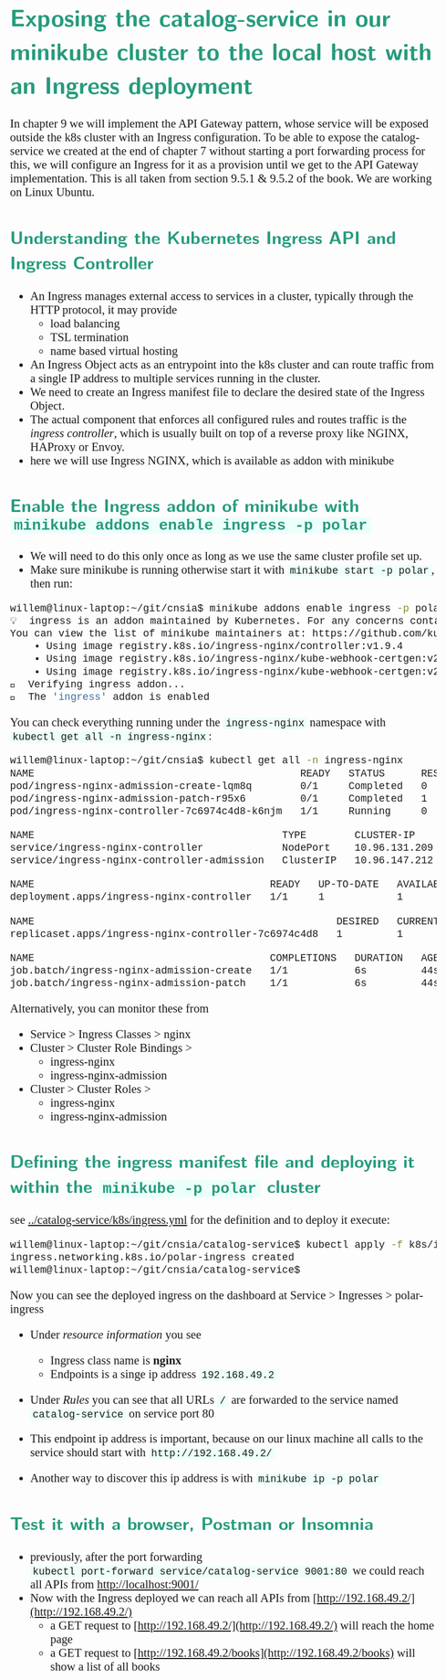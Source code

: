 <style>
body {
  font-family: "Gentium Basic", Cardo, "Linux Libertine o", "Palatino Linotype", Cambria, serif;
  font-size: 130% !important;
}
code {
	padding: 0 .25em;
	
	white-space: pre;
	font-family: "Tlwg mono", Consolas, "Liberation Mono", Menlo, Courier, monospace;
	
	background-color: #ECFFFA;
	//border: 1px solid #ccc;
	//border-radius: 3px;
}

kbd {
	display: inline-block;
	padding: 3px 5px;
	font-family: "Tlwg mono", Consolas, "Liberation Mono", Menlo, Courier, monospace;
	line-height: 10px;
	color: #555;
	vertical-align: middle;
	background-color: #ECFFFA;
	border: solid 1px #ccc;
	border-bottom-color: #bbb;
	border-radius: 3px;
	box-shadow: inset 0 -1px 0 #bbb;
}

h1,h2,h3,h4,h5 {
  color: #269B7D; 
  font-family: "fira sans", "Latin Modern Sans", Calibri, "Trebuchet MS", sans-serif;
}

img {
  width: auto; 
  height: 80%;
  max-height: 100%; 
}
</style>

# Exposing the catalog-service in our minikube cluster to the local host with an Ingress deployment
In chapter 9 we will implement the API Gateway pattern, whose service will be exposed outside the k8s cluster with an
Ingress configuration. To be able to expose the catalog-service we created at the end of chapter 7 without starting a
port forwarding process for this, we will configure an Ingress for it as a provision until we get to the API Gateway 
implementation. This is all taken from section 9.5.1 & 9.5.2 of the book.
We are working on Linux Ubuntu.

## Understanding the Kubernetes Ingress API and Ingress Controller
- An Ingress manages external access to services in a cluster, typically through the HTTP protocol, it may provide
  - load balancing
  - TSL termination
  - name based virtual hosting
- An Ingress Object acts as an entrypoint into the k8s cluster and can route traffic from a single IP address to multiple
  services running in the cluster.
- We need to create an Ingress manifest file to declare the desired state of the Ingress Object.
- The actual component that enforces all configured rules and routes traffic is the _ingress controller_, which is
  usually built on top of a reverse proxy like NGINX, HAProxy or Envoy.
- here we will use Ingress NGINX, which is available as addon with minikube

## Enable the Ingress addon of minikube with `minikube addons enable ingress -p polar`
- We will need to do this only once as long as we use the same cluster profile set up.
- Make sure minikube is running otherwise start it with `minikube start -p polar`, then run:
```bash
willem@linux-laptop:~/git/cnsia$ minikube addons enable ingress -p polar
💡  ingress is an addon maintained by Kubernetes. For any concerns contact minikube on GitHub.
You can view the list of minikube maintainers at: https://github.com/kubernetes/minikube/blob/master/OWNERS
    ▪ Using image registry.k8s.io/ingress-nginx/controller:v1.9.4
    ▪ Using image registry.k8s.io/ingress-nginx/kube-webhook-certgen:v20231011-8b53cabe0
    ▪ Using image registry.k8s.io/ingress-nginx/kube-webhook-certgen:v20231011-8b53cabe0
🔎  Verifying ingress addon...
🌟  The 'ingress' addon is enabled
```
You can check everything running under the `ingress-nginx` namespace with `kubectl get all -n ingress-nginx`:
```bash
willem@linux-laptop:~/git/cnsia$ kubectl get all -n ingress-nginx
NAME                                            READY   STATUS      RESTARTS   AGE
pod/ingress-nginx-admission-create-lqm8q        0/1     Completed   0          44s
pod/ingress-nginx-admission-patch-r95x6         0/1     Completed   1          44s
pod/ingress-nginx-controller-7c6974c4d8-k6njm   1/1     Running     0          44s

NAME                                         TYPE        CLUSTER-IP      EXTERNAL-IP   PORT(S)                      AGE
service/ingress-nginx-controller             NodePort    10.96.131.209   <none>        80:30504/TCP,443:31116/TCP   44s
service/ingress-nginx-controller-admission   ClusterIP   10.96.147.212   <none>        443/TCP                      44s

NAME                                       READY   UP-TO-DATE   AVAILABLE   AGE
deployment.apps/ingress-nginx-controller   1/1     1            1           44s

NAME                                                  DESIRED   CURRENT   READY   AGE
replicaset.apps/ingress-nginx-controller-7c6974c4d8   1         1         1       44s

NAME                                       COMPLETIONS   DURATION   AGE
job.batch/ingress-nginx-admission-create   1/1           6s         44s
job.batch/ingress-nginx-admission-patch    1/1           6s         44s
```
Alternatively, you can monitor these from
- Service > Ingress Classes > nginx
- Cluster > Cluster Role Bindings >
  - ingress-nginx
  - ingress-nginx-admission
- Cluster > Cluster Roles >
  - ingress-nginx
  - ingress-nginx-admission

## Defining the ingress manifest file and deploying it within the `minikube -p polar` cluster
see [../catalog-service/k8s/ingress.yml](../catalog-service/k8s/ingress.yml) for the definition
and to deploy it execute:
```bash
willem@linux-laptop:~/git/cnsia/catalog-service$ kubectl apply -f k8s/ingress.yml 
ingress.networking.k8s.io/polar-ingress created
willem@linux-laptop:~/git/cnsia/catalog-service$
```

Now you can see the deployed ingress on the dashboard at Service > Ingresses > polar-ingress
- Under _resource information_ you see
  - Ingress class name is __nginx__
  - Endpoints is a singe ip address `192.168.49.2`
- Under _Rules_ you can see that all URLs `/` are forwarded to the service named `catalog-service` on service port 80

- This endpoint ip address is important, because on our linux machine all calls to the service should start with
  `http://192.168.49.2/`
- Another way to discover this ip address is with `minikube ip -p polar`

## Test it with a browser, Postman or Insomnia
- previously, after the port forwarding `kubectl port-forward service/catalog-service 9001:80` we could reach all 
  APIs from [http://localhost:9001/](http://localhost:9001/)
- Now with the Ingress deployed we can reach all APIs from [http://192.168.49.2/](http://192.168.49.2/)
  - a GET request to [http://192.168.49.2/](http://192.168.49.2/) will reach the home page
  - a GET request to [http://192.168.49.2/books](http://192.168.49.2/books) will show a list of all books